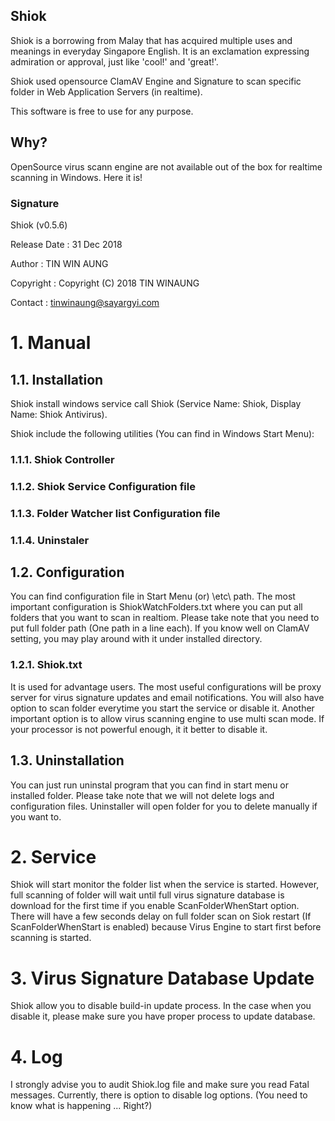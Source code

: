 ## Shiok

Shiok is a borrowing from Malay that has acquired multiple uses and meanings in everyday Singapore English. It is an exclamation expressing admiration or approval, just like 'cool!' and 'great!'.

Shiok used opensource ClamAV Engine and Signature to scan specific folder in Web Application Servers (in realtime).

This software is free to use for any purpose.

## Why?

OpenSource virus scann engine are not available out of the box for realtime scanning in Windows. Here it is!

### Signature

Shiok (v0.5.6)

Release Date	: 31 Dec 2018

Author			  : TIN WIN AUNG

Copyright	  	: Copyright (C) 2018 TIN WINAUNG

Contact		  	: tinwinaung@sayargyi.com

# 1. Manual

## 1.1. Installation

Shiok install windows service call Shiok (Service Name: Shiok, Display Name: Shiok Antivirus).

Shiok include the following utilities (You can find in Windows Start Menu):

### 1.1.1. Shiok Controller
### 1.1.2. Shiok Service Configuration file
### 1.1.3. Folder Watcher list Configuration file
### 1.1.4. Uninstaler

## 1.2. Configuration

You can find configuration file in Start Menu (or) <Install Folder>\etc\ path.
The most important configuration is ShiokWatchFolders.txt where you can put all folders that you want to scan in realtiom. Please take note that you need to put full folder path (One path in a line each).
If you know well on ClamAV setting, you may play around with it under installed directory.

### 1.2.1. Shiok.txt 

It is used for advantage users. The most useful configurations will be proxy server for virus signature updates and email notifications.
You will also have option to scan folder everytime you start the service or disable it. Another important option is to allow virus scanning engine to use multi scan mode. If your processor is not powerful enough, it it better to disable it.

## 1.3. Uninstallation

You can just run uninstal program that you can find in start menu or installed folder. Please take note that we will not delete logs and configuration files. Uninstaller will open folder for you to delete manually if you want to.

# 2. Service

Shiok will start monitor the folder list when the service is started. However, full scanning of folder will wait until full virus signature database is download for the first time if you enable ScanFolderWhenStart option.
There will have a few seconds delay on full folder scan on Siok restart (If ScanFolderWhenStart is enabled) because Virus Engine to start first before scanning is started.

# 3. Virus Signature Database Update

Shiok allow you to disable build-in update process. In the case when you disable it, please make sure you have proper process to update database.

# 4. Log

I strongly advise you to audit Shiok.log file and make sure you read Fatal messages.
Currently, there is option to disable log options. (You need to know what is happening ... Right?)


